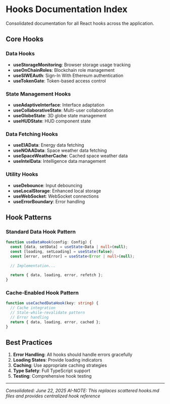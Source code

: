 # Hooks Documentation Index

Consolidated documentation for all React hooks across the application.

## Core Hooks

### Data Hooks
- **useStorageMonitoring**: Browser storage usage tracking
- **useOnChainRoles**: Blockchain role management
- **useSIWEAuth**: Sign-In With Ethereum authentication
- **useTokenGate**: Token-based access control

### State Management Hooks
- **useAdaptiveInterface**: Interface adaptation
- **useCollaborativeState**: Multi-user collaboration
- **useGlobeState**: 3D globe state management
- **useHUDState**: HUD component state

### Data Fetching Hooks
- **useEIAData**: Energy data fetching
- **useNOAAData**: Space weather data fetching
- **useSpaceWeatherCache**: Cached space weather data
- **useIntelData**: Intelligence data management

### Utility Hooks
- **useDebounce**: Input debouncing
- **useLocalStorage**: Enhanced local storage
- **useWebSocket**: WebSocket connections
- **useErrorBoundary**: Error handling

## Hook Patterns

### Standard Data Hook Pattern
```typescript
function useDataHook(config: Config) {
  const [data, setData] = useState<Data | null>(null);
  const [loading, setLoading] = useState(false);
  const [error, setError] = useState<Error | null>(null);
  
  // Implementation...
  
  return { data, loading, error, refetch };
}
```

### Cache-Enabled Hook Pattern
```typescript
function useCachedDataHook(key: string) {
  // Cache integration
  // Stale-while-revalidate pattern
  // Error handling
  return { data, loading, error, cached };
}
```

## Best Practices

1. **Error Handling**: All hooks should handle errors gracefully
2. **Loading States**: Provide loading indicators
3. **Caching**: Use appropriate caching strategies
4. **Type Safety**: Full TypeScript support
5. **Testing**: Comprehensive hook testing

---
*Consolidated: June 22, 2025*
*AI-NOTE: This replaces scattered hooks.md files and provides centralized hook reference*

